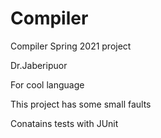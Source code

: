 # Compiler
Compiler Spring 2021 project

Dr.Jaberipuor

For cool language

This project has some small faults

Conatains tests with JUnit
